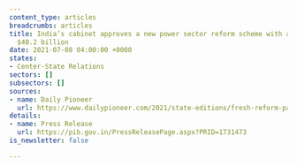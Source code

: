 ```yaml
---
content_type: articles
breadcrumbs: articles
title: India’s cabinet approves a new power sector reform scheme with an outlay of
  $40.2 billion
date: 2021-07-08 04:00:00 +0000
states:
- Center-State Relations
sectors: []
subsectors: []
sources:
- name: Daily Pioneer
  url: https://www.dailypioneer.com/2021/state-editions/fresh-reform-package-for-power-distribution-sector.html
details:
- name: Press Release
  url: https://pib.gov.in/PressReleasePage.aspx?PRID=1731473
is_newsletter: false

---
```

